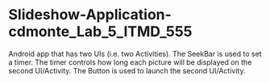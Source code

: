 # Slideshow-Application-cdmonte_Lab_5_ITMD_555
Android app that has two UIs (i.e. two Activities). The SeekBar is used to set a timer. The timer controls how long each picture will be displayed on the second UI/Activity. The Button is used to launch the second UI/Activity.
